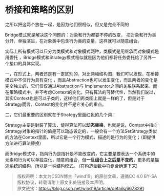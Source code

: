 # 桥接和策略的区别

之所以把这两个放在一起，是因为他们很相似，但又是完全不同的

Bridge模式就是解决这个问题的：对象和行为都要不停的改变， 把对象和行为类分开，单独演进，在对象类中包含行为类的变量，这样就可以随意组合。



实际上所有模式可以只分为类模式和对象模式两种，类模式是用继承而对象模式是用委托 ，Bridge模式和Strategy模式相似就是因为他们都将任务委托给了另外一个接口的具体实现。



一，在形式上，两者还是有一定区别的，对比两幅结构图，我们可以发现，在桥接模式中不仅行为具有变化 ，而且Abstraction也可以发生变化，而且两者的变化是完全独立的，它们仅仅通过Abstraction与 Implementor之间的关系联系起来。而在策略模式中，并不考虑Context的变化，只有算法的可替代性，当然我们说过，其实Context也是可以子类的，这样他们再类图上就是一样的了，但是对于Strategy而言，Context的变化并不是它关心的重点。

二，它们最重要的区别就在于Strategy里面红色的几个词：

Strategy主要是封装了算法，使得算法可以**动态替换**，也就是说，Context中指向Strategy对象的指针的值是可以动态设定的，一般会有一个方法SetStrategy类似的方法在Context里面，所以它是一个行为模式，描述的是行为的变化；（即提供方法进行算法替换）

而Bridge模式中，指向行为是指针是不能改变的，它主要是要表达一个系统中的元素和行为可以单独变化，随意的组合，但**一旦组合上之后是不变的**，更多的是描述系统的结构，所以是一种结构模式。 (在构造函数中将组合确定下来)





> 版权声明：本文为CSDN博主「wind19」的原创文章，遵循CC 4.0 BY-SA版权协议，转载请附上原文出处链接及本声明。  
> 原文链接：https://blog.csdn.net/wind19/article/details/6673291